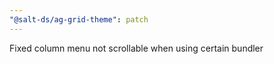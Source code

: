 ```yaml
---
"@salt-ds/ag-grid-theme": patch
---
```


Fixed column menu not scrollable when using certain bundler

